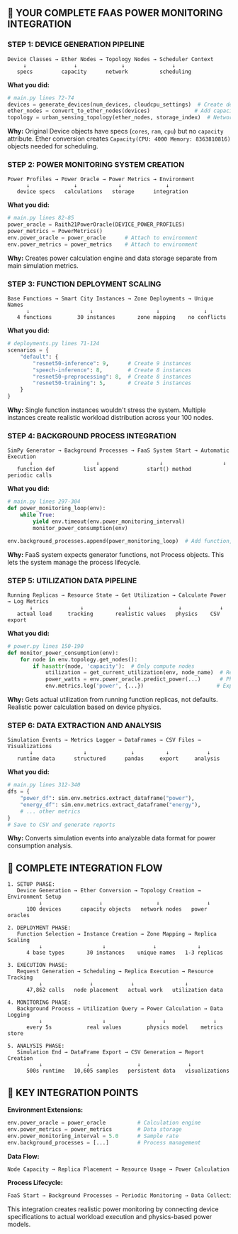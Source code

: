 ## 🔄 **YOUR COMPLETE FAAS POWER MONITORING INTEGRATION**

### **STEP 1: DEVICE GENERATION PIPELINE**
```
Device Classes → Ether Nodes → Topology Nodes → Scheduler Context
     ↓               ↓              ↓               ↓
   specs         capacity      network          scheduling
```

**What you did:**
```python
# main.py lines 72-74
devices = generate_devices(num_devices, cloudcpu_settings)  # Create device specs
ether_nodes = convert_to_ether_nodes(devices)              # Add capacity
topology = urban_sensing_topology(ether_nodes, storage_index)  # Network
```

**Why:** Original Device objects have specs (`cores`, `ram`, `cpu`) but no `capacity` attribute. Ether conversion creates `Capacity(CPU: 4000 Memory: 8363810816)` objects needed for scheduling.

### **STEP 2: POWER MONITORING SYSTEM CREATION**
```
Power Profiles → Power Oracle → Power Metrics → Environment
      ↓              ↓             ↓              ↓
   device specs   calculations   storage      integration
```

**What you did:**
```python
# main.py lines 82-85
power_oracle = Raith21PowerOracle(DEVICE_POWER_PROFILES)
power_metrics = PowerMetrics()
env.power_oracle = power_oracle      # Attach to environment
env.power_metrics = power_metrics    # Attach to environment
```

**Why:** Creates power calculation engine and data storage separate from main simulation metrics.

### **STEP 3: FUNCTION DEPLOYMENT SCALING**
```
Base Functions → Smart City Instances → Zone Deployments → Unique Names
      ↓                   ↓                    ↓              ↓
   4 functions        30 instances       zone mapping    no conflicts
```

**What you did:**
```python
# deployments.py lines 71-124
scenarios = {
    "default": {
        "resnet50-inference": 9,      # Create 9 instances
        "speech-inference": 8,        # Create 8 instances  
        "resnet50-preprocessing": 8,  # Create 8 instances
        "resnet50-training": 5,       # Create 5 instances
    }
}
```

**Why:** Single function instances wouldn't stress the system. Multiple instances create realistic workload distribution across your 100 nodes.

### **STEP 4: BACKGROUND PROCESS INTEGRATION**
```
SimPy Generator → Background Processes → FaaS System Start → Automatic Execution
       ↓                    ↓                   ↓                   ↓
   function def         list append         start() method      periodic calls
```

**What you did:**
```python
# main.py lines 297-304
def power_monitoring_loop(env):
    while True:
        yield env.timeout(env.power_monitoring_interval)
        monitor_power_consumption(env)

env.background_processes.append(power_monitoring_loop)  # Add function, not process!
```

**Why:** FaaS system expects generator functions, not Process objects. This lets the system manage the process lifecycle.

### **STEP 5: UTILIZATION DATA PIPELINE**
```
Running Replicas → Resource State → Get Utilization → Calculate Power → Log Metrics
       ↓               ↓              ↓               ↓            ↓
   actual load     tracking       realistic values   physics    CSV export
```

**What you did:**
```python
# power.py lines 150-190
def monitor_power_consumption(env):
    for node in env.topology.get_nodes():
        if hasattr(node, 'capacity'):  # Only compute nodes
            utilization = get_current_utilization(env, node_name)  # Real data
            power_watts = env.power_oracle.predict_power(...)      # Physics
            env.metrics.log('power', {...})                       # Export
```

**Why:** Gets actual utilization from running function replicas, not defaults. Realistic power calculation based on device physics.

### **STEP 6: DATA EXTRACTION AND ANALYSIS**
```
Simulation Events → Metrics Logger → DataFrames → CSV Files → Visualizations
       ↓                ↓              ↓          ↓            ↓
   runtime data      structured      pandas     export     analysis
```

**What you did:**
```python
# main.py lines 312-340
dfs = {
    "power_df": sim.env.metrics.extract_dataframe("power"),
    "energy_df": sim.env.metrics.extract_dataframe("energy"),
    # ... other metrics
}
# Save to CSV and generate reports
```

**Why:** Converts simulation events into analyzable data format for power consumption analysis.

## 🎯 **COMPLETE INTEGRATION FLOW**

```
1. SETUP PHASE:
   Device Generation → Ether Conversion → Topology Creation → Environment Setup
          ↓                  ↓                 ↓               ↓
      100 devices      capacity objects   network nodes   power oracles

2. DEPLOYMENT PHASE:
   Function Selection → Instance Creation → Zone Mapping → Replica Scaling
          ↓                   ↓               ↓             ↓
      4 base types       30 instances    unique names   1-3 replicas

3. EXECUTION PHASE:
   Request Generation → Scheduling → Replica Execution → Resource Tracking
          ↓               ↓            ↓                ↓
      47,862 calls   node placement   actual work   utilization data

4. MONITORING PHASE:
   Background Process → Utilization Query → Power Calculation → Data Logging
          ↓                   ↓                  ↓               ↓
      every 5s           real values        physics model    metrics store

5. ANALYSIS PHASE:
   Simulation End → DataFrame Export → CSV Generation → Report Creation
          ↓              ↓               ↓               ↓
      500s runtime   10,605 samples   persistent data   visualizations
```

## 🔧 **KEY INTEGRATION POINTS**

**Environment Extensions:**
```python
env.power_oracle = power_oracle          # Calculation engine
env.power_metrics = power_metrics        # Data storage  
env.power_monitoring_interval = 5.0      # Sample rate
env.background_processes = [...]         # Process management
```

**Data Flow:**
```python
Node Capacity → Replica Placement → Resource Usage → Power Calculation → CSV Export
```

**Process Lifecycle:**
```python
FaaS Start → Background Processes → Periodic Monitoring → Data Collection → Simulation End
```

This integration creates realistic power monitoring by connecting device specifications to actual workload execution and physics-based power models.